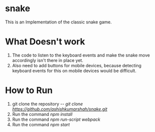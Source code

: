 # snake
This is an Implementation of the classic snake game.

# What Doesn't work
1. The code to listen to the keyboard events and make the snake move accordingly isn't there in place yet.
1. Also need to add buttons for mobile devices, because detecting keyboard events for this on mobile devices would be difficult.

# How to Run
1. git clone the repository -- *git clone https://github.com/ashishkumarshah/snake.git*
1. Run the command *npm install*
1. Run the command *npm run-script webpack*
1. Run the command *npm start*
